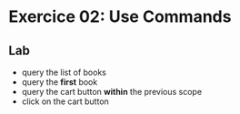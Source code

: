 <!-- .slide: class="exercice" -->

# Exercice 02: Use Commands

## Lab

* query the list of books
* query the **first** book
* query the cart button **within** the previous scope
* click on the cart button

